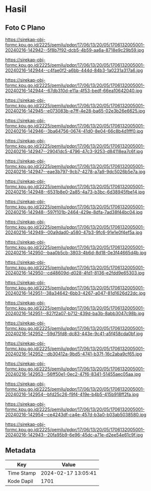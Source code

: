 # Hasil

## Foto C Plano

https://sirekap-obj-formc.kpu.go.id/2225/pemilu/pdpr/17/06/13/20/05/1706132005001-20240216-142942--5f8b7f92-dcb5-4b59-aa6a-8718e9c29b59.jpg

https://sirekap-obj-formc.kpu.go.id/2225/pemilu/pdpr/17/06/13/20/05/1706132005001-20240216-142944--c4fae0f2-a6bb-444d-84b3-1a0231a317a6.jpg

https://sirekap-obj-formc.kpu.go.id/2225/pemilu/pdpr/17/06/13/20/05/1706132005001-20240216-142944--67db310d-e11a-4f53-bedf-66ea10642040.jpg

https://sirekap-obj-formc.kpu.go.id/2225/pemilu/pdpr/17/06/13/20/05/1706132005001-20240216-142945--e073083b-e7ff-4e28-ba65-02e3b26e6625.jpg

https://sirekap-obj-formc.kpu.go.id/2225/pemilu/pdpr/17/06/13/20/05/1706132005001-20240216-142946--3ba64756-0674-41d0-8e04-66c8b4d1fff0.jpg

https://sirekap-obj-formc.kpu.go.id/2225/pemilu/pdpr/17/06/13/20/05/1706132005001-20240216-142947--29041dc5-4796-47c3-9253-d84118ea7c6f.jpg

https://sirekap-obj-formc.kpu.go.id/2225/pemilu/pdpr/17/06/13/20/05/1706132005001-20240216-142947--eae3b797-9cb7-4278-a7a9-9dc5026b5e7a.jpg

https://sirekap-obj-formc.kpu.go.id/2225/pemilu/pdpr/17/06/13/20/05/1706132005001-20240216-142948--6531b8e0-2a85-4a73-b3bc-6d38945fbe14.jpg

https://sirekap-obj-formc.kpu.go.id/2225/pemilu/pdpr/17/06/13/20/05/1706132005001-20240216-142948--597f101b-2464-429e-8dfa-7ad38f44bc04.jpg

https://sirekap-obj-formc.kpu.go.id/2225/pemilu/pdpr/17/06/13/20/05/1706132005001-20240216-142949--00a9dad0-a580-47b3-9fc6-91e1e0f4ef5a.jpg

https://sirekap-obj-formc.kpu.go.id/2225/pemilu/pdpr/17/06/13/20/05/1706132005001-20240216-142950--baa0b5cb-3803-4b6d-8d18-0e3f44665d4b.jpg

https://sirekap-obj-formc.kpu.go.id/2225/pemilu/pdpr/17/06/13/20/05/1706132005001-20240216-142950--cd48609d-d028-4fd1-8136-e2fdd9e65303.jpg

https://sirekap-obj-formc.kpu.go.id/2225/pemilu/pdpr/17/06/13/20/05/1706132005001-20240216-142951--38a34642-6bb3-4267-a047-81d1626d22dc.jpg

https://sirekap-obj-formc.kpu.go.id/2225/pemilu/pdpr/17/06/13/20/05/1706132005001-20240216-142951--827f2a07-b712-439d-ba3b-8abb3047c98b.jpg

https://sirekap-obj-formc.kpu.go.id/2225/pemilu/pdpr/17/06/13/20/05/1706132005001-20240216-142952--59d75fd8-dc83-443e-9c41-a5f458cda0bf.jpg

https://sirekap-obj-formc.kpu.go.id/2225/pemilu/pdpr/17/06/13/20/05/1706132005001-20240216-142952--db30412a-9bd5-4741-b37f-16c2aba9cf65.jpg

https://sirekap-obj-formc.kpu.go.id/2225/pemilu/pdpr/17/06/13/20/05/1706132005001-20240216-142953--56ff50e1-0ec2-47f6-8341-51455aec05aa.jpg

https://sirekap-obj-formc.kpu.go.id/2225/pemilu/pdpr/17/06/13/20/05/1706132005001-20240216-142954--bfd25c26-f9f4-419e-b4b5-415b918ff2fa.jpg

https://sirekap-obj-formc.kpu.go.id/2225/pemilu/pdpr/17/06/13/20/05/1706132005001-20240216-142954--ce4243df-ca4e-457d-b3a0-b03ab5038580.jpg

https://sirekap-obj-formc.kpu.go.id/2225/pemilu/pdpr/17/06/13/20/05/1706132005001-20240216-142943--20fa95b9-6e96-45dc-a71e-d2ee54e61c9f.jpg


## Metadata

| Key        | Value               |
| ---------- | ------------------- |
| Time Stamp | 2024-02-17 13:05:41 |
| Kode Dapil | 1701                |



